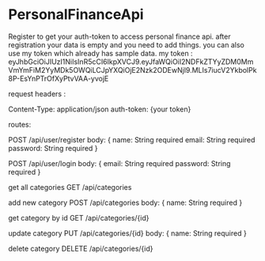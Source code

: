 # PersonalFinanceApi

Register to get your auth-token to access personal finance api.
after registration your data is empty and you need to add things.
you can also use my token which already has sample data.
my token : eyJhbGciOiJIUzI1NiIsInR5cCI6IkpXVCJ9.eyJfaWQiOiI2NDFkZTYyZDM0MmVmYmFiM2YyMDk5OWQiLCJpYXQiOjE2Nzk2ODEwNjl9.MLIs7iucV2YkbolPk8P-EsYnPTrOfXyPtvVAA-yvojE

request headers :

Content-Type: application/json
auth-token: {your token}

routes:

POST /api/user/register
body:
{
    name: String required
    email: String required
    password: String required
}


POST /api/user/login
body:
{
    email: String required
    password: String required
}


get all categories
GET /api/categories


add new category
POST /api/categories
body:
{
    name: String required
}


get category by id
GET /api/categories/{id}


update category 
PUT /api/categories/{id}
body:
{
 name: String required
}

delete category
DELETE /api/categories/{id}
 
